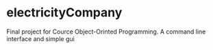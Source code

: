 # electricityCompany
Final project for Cource Object-Orinted Programming. A command line interface and simple gui
